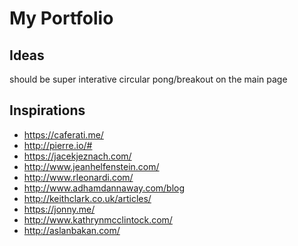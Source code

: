 # My Portfolio

## Ideas 

should be super interative
circular pong/breakout on the main page

## Inspirations

 - https://caferati.me/
 - http://pierre.io/#
 - https://jacekjeznach.com/
 - http://www.jeanhelfenstein.com/
 - http://www.rleonardi.com/
 - http://www.adhamdannaway.com/blog
 - http://keithclark.co.uk/articles/
 - https://jonny.me/
 - http://www.kathrynmcclintock.com/
 - http://aslanbakan.com/
